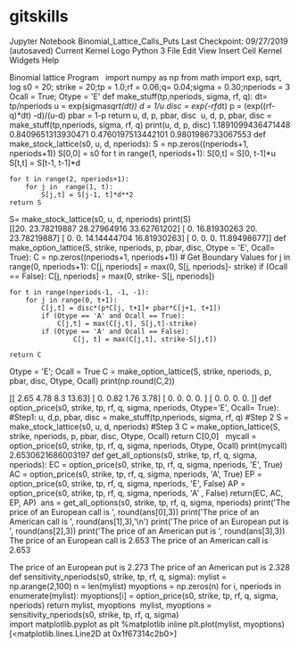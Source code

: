 # gitskills

Jupyter Notebook
Binomial_Lattice_Calls_Puts
Last Checkpoint: 09/27/2019
(autosaved)
Current Kernel Logo
Python 3 
File
Edit
View
Insert
Cell
Kernel
Widgets
Help

Binomial lattice Program
​
​
import numpy as np
from math import exp, sqrt, log
s0 = 20; strike = 20;tp = 1.0;rf = 0.06;q= 0.04;sigma = 0.30;nperiods = 3
Ocall = True; Otype = 'E'
def make_stuff(tp,nperiods, sigma, rf, q):
    dt= tp/nperiods
    u = exp(sigma*sqrt(dt))
    d = 1/u
    disc = exp(-rf*dt)
    p = (exp((rf-q)*dt) -d)/(u-d)
    pbar = 1-p
    return u, d, p, pbar, disc
​
u, d, p, pbar, disc = make_stuff(tp,nperiods, sigma, rf, q)
print(u, d, p, disc)
1.1891099436471448 0.8409651313930471 0.4760197513442101 0.9801986733067553
def make_stock_lattice(s0, u, d, nperiods):
    S = np.zeros((nperiods+1, nperiods+1))
    S[0,0] = s0
    for t in range(1, nperiods+1):
        S[0,t] = S[0, t-1]*u
        S[t,t] = S[t-1, t-1]*d
        
    for t in range(2, nperiods+1):
        for j in  range(1, t):
            S[j,t] = S[j-1, t]*d**2
    return S
S= make_stock_lattice(s0, u, d, nperiods)
print(S)        
[[20.         23.78219887 28.27964916 33.62761202]
 [ 0.         16.81930263 20.         23.78219887]
 [ 0.          0.         14.14444704 16.81930263]
 [ 0.          0.          0.         11.89498677]]
def make_option_lattice(S, strike, nperiods, p, pbar, disc, Otype = 'E', Ocall= True):
    C = np.zeros((nperiods+1, nperiods+1))
    # Get Boundary Values
    for j in range(0, nperiods+1):
        C[j, nperiods] = max(0, S[j, nperiods]- strike)
        if (Ocall == False):
            C[j, nperiods] = max(0, strike- S[j, nperiods])
        
    for t in range(nperiods-1, -1, -1):
        for j in range(0, t+1):
            C[j,t] = disc*(p*C[j, t+1]+ pbar*C[j+1, t+1])
            if (Otype == 'A' and Ocall == True):
                C[j,t] = max(C[j,t], S[j,t]-strike)
            if (Otype == 'A' and Ocall == False):
                    C[j, t] = max(C[j,t], strike-S[j,t])
            
    return C
Otype = 'E'; Ocall = True
C = make_option_lattice(S, strike, nperiods, p, pbar, disc, Otype, Ocall)
print(np.round(C,2))
    
[[ 2.65  4.78  8.3  13.63]
 [ 0.    0.82  1.76  3.78]
 [ 0.    0.    0.    0.  ]
 [ 0.    0.    0.    0.  ]]
def option_price(s0, strike, tp, rf, q, sigma, nperiods, Otype='E', Ocall= True):
    #Step1:
    u, d,p, pbar, disc = make_stuff(tp,nperiods, sigma, rf, q)
    #Step 2
    S = make_stock_lattice(s0, u, d, nperiods)
    #Step 3
    C = make_option_lattice(S, strike, nperiods, p, pbar, disc, Otype, Ocall)
    return C[0,0]
​
​
mycall = option_price(s0, strike, tp, rf, q, sigma, nperiods, Otype, Ocall)
print(mycall)
2.6530621686003197
def get_all_options(s0, strike, tp, rf, q, sigma, nperiods):
    EC = option_price(s0, strike, tp, rf, q, sigma, nperiods, 'E', True)
    AC = option_price(s0, strike, tp, rf, q, sigma, nperiods, 'A', True)
    EP = option_price(s0, strike, tp, rf, q, sigma, nperiods, 'E', False)
    AP = option_price(s0, strike, tp, rf, q, sigma, nperiods, 'A' , False)
    return(EC, AC, EP, AP)
​
ans = get_all_options(s0, strike, tp, rf, q, sigma, nperiods)
print('The price of an European call is  ', round(ans[0],3))
print('The price of an  American call is ', round(ans[1],3),'\n')
print('The price  of an European put is  ', round(ans[2],3))
print('The price of an American put is   ', round(ans[3],3))
The price of an European call is   2.653
The price of an  American call is  2.653 

The price  of an European put is   2.273
The price of an American put is    2.328
def sensitivity_nperiods(s0, strike, tp, rf, q, sigma):
    mylist = np.arange(2,100)
    n = len(mylist)
    myoptions = np.zeros(n)
    for i, nperiods in enumerate(mylist):
        myoptions[i] = option_price(s0, strike, tp, rf, q, sigma, nperiods)
    return mylist, myoptions
​
mylist, myoptions =  sensitivity_nperiods(s0, strike, tp, rf, q, sigma)       
import matplotlib.pyplot as plt
%matplotlib inline
plt.plot(mylist, myoptions)
[<matplotlib.lines.Line2D at 0x1f67314c2b0>]
